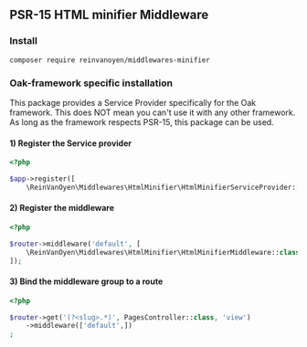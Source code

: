 ## PSR-15 HTML minifier Middleware

### Install

```ssh
composer require reinvanoyen/middlewares-minifier
```

### Oak-framework specific installation

This package provides a Service Provider specifically for the Oak framework. This does NOT mean you can't use it 
with any other framework. As long as the framework respects PSR-15, this package can be used.

#### 1) Register the Service provider

```php
<?php

$app->register([
    \ReinVanOyen\Middlewares\HtmlMinifier\HtmlMinifierServiceProvider::class,
```

#### 2) Register the middleware

```php
<?php

$router->middleware('default', [
    \ReinVanOyen\Middlewares\HtmlMinifier\HtmlMinifierMiddleware::class,
]);
```

#### 3) Bind the middleware group to a route

```php
<?php

$router->get('(?<slug>.*)', PagesController::class, 'view')
    ->middleware(['default',])
;
```
